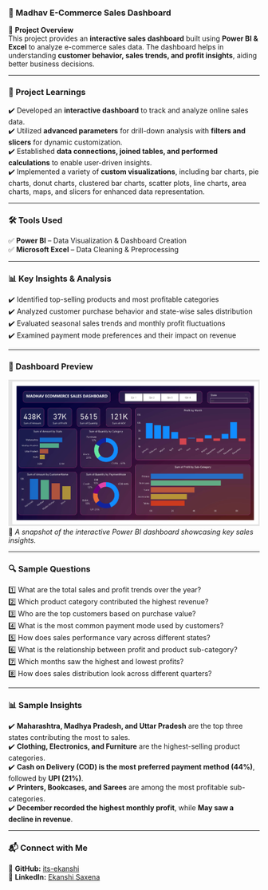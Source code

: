 ### **🛒 Madhav E-Commerce Sales Dashboard**

📌 **Project Overview**  
This project provides an **interactive sales dashboard** built using **Power BI & Excel** to analyze e-commerce sales data. The dashboard helps in understanding **customer behavior, sales trends, and profit insights**, aiding better business decisions.

---


### **📘 Project Learnings**  
✔️ Developed an **interactive dashboard** to track and analyze online sales data.  
✔️ Utilized **advanced parameters** for drill-down analysis with **filters and slicers** for dynamic customization.  
✔️ Established **data connections, joined tables, and performed calculations** to enable user-driven insights.  
✔️ Implemented a variety of **custom visualizations**, including bar charts, pie charts, donut charts, clustered bar charts, scatter plots, line charts, area charts, maps, and slicers for enhanced data representation.  

---

### **🛠 Tools Used**  
✅ **Power BI** – Data Visualization & Dashboard Creation  
✅ **Microsoft Excel** – Data Cleaning & Preprocessing  

---

### **📊 Key Insights & Analysis**  
✔️ Identified top-selling products and most profitable categories  
✔️ Analyzed customer purchase behavior and state-wise sales distribution  
✔️ Evaluated seasonal sales trends and monthly profit fluctuations  
✔️ Examined payment mode preferences and their impact on revenue  

---

### **📸 Dashboard Preview**  
![Dashboard Preview](https://github.com/its-ekanshi/Madhav_E-Commerce_Sales_Dashboard/blob/main/dashboard%20(MES).png)  
🔹 *A snapshot of the interactive Power BI dashboard showcasing key sales insights.*  

---

### **🔍 Sample Questions**  
1️⃣ What are the total sales and profit trends over the year?  
2️⃣ Which product category contributed the highest revenue?  
3️⃣ Who are the top customers based on purchase value?  
4️⃣ What is the most common payment mode used by customers?  
5️⃣ How does sales performance vary across different states?  
6️⃣ What is the relationship between profit and product sub-category?  
7️⃣ Which months saw the highest and lowest profits?  
8️⃣ How does sales distribution look across different quarters?  

---

### **📊 Sample Insights**  
✔️ **Maharashtra, Madhya Pradesh, and Uttar Pradesh** are the top three states contributing the most to sales.  
✔️ **Clothing, Electronics, and Furniture** are the highest-selling product categories.  
✔️ **Cash on Delivery (COD) is the most preferred payment method (44%)**, followed by **UPI (21%)**.  
✔️ **Printers, Bookcases, and Sarees** are among the most profitable sub-categories.  
✔️ **December recorded the highest monthly profit**, while **May saw a decline in revenue**.  

---

### **📬 Connect with Me**  
🔗 **GitHub:** [its-ekanshi](https://github.com/its-ekanshi)  
🔗 **LinkedIn:** [Ekanshi Saxena](https://www.linkedin.com/in/ekanshisaxena/)  

